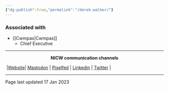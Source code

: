 ```yaml
---
{"dg-publish":true,"permalink":"/derek-walker/"}
---
```




### Associated with
- [[Cwmpas\|Cwmpas]]
	- Chief Executive



***
<p style="text-align: center;font-weight:bold";>NICW communication channels</p>

󠁧 |[Website](https://nationalinfrastructurecommission.wales)| [Mastodon](https://toot.wales/@NICW) | [Pixelfed](https://pix.toot.wales/NICW) | [Linkedin](https://www.linkedin.com/company/26268509/) | [Twitter](https://twitter.com/InfraCommCymru) |
***

Page last updated 17 Jan 2023